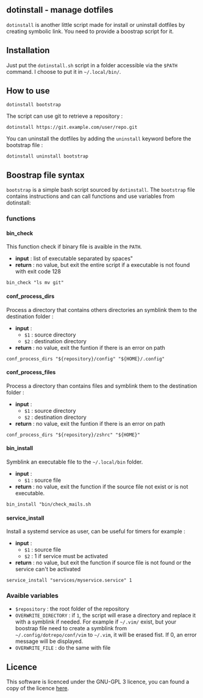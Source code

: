 dotinstall - manage dotfiles
----------------------------

`dotinstall` is another little script made for install or uninstall dotfiles by
creating symbolic link. You need to provide a boostrap script for it.

## Installation

Just put the `dotinstall.sh` script in a folder accessible via the `$PATH`
command. I choose to put it in `~/.local/bin/`.

## How to use

```
dotinstall bootstrap
```

The script can use git to retrieve a repository :

```
dotinstall https://git.example.com/user/repo.git
```

You can uninstall the dotfiles by adding the `uninstall` keyword before the
bootstrap file :

```
dotinstall uninstall bootstrap
```

## Boostrap file syntax

`bootstrap` is a simple bash script sourced by `dotinstall`. The `bootstrap`
file contains instructions and can call functions and use variables from
dotinstall:

### functions

#### bin_check

This function check if binary file is avaible in the `PATH`.

 - **input** : list of executable separated by spaces"
 - **return** : no value, but exit the entire script if a executable is not
     found with exit code 128

```
bin_check "ls mv git"
```

#### conf_process_dirs

Process a directory that contains others directories an symblink them to the
destination folder :

 - **input** :
     - `$1` : source directory
     - `$2` : destination directory
 - **return** : no value, exit the funtion if there is an error on path

```
conf_process_dirs "${repository}/config" "${HOME}/.config"
```

#### conf_process_files

Process a directory than contains files and symblink them to the destination
folder :

 - **input** :
     - `$1` : source directory
     - `$2` : destination directory
 - **return** : no value, exit the funtion if there is an error on path

```
conf_process_dirs "${repository}/zshrc" "${HOME}"
```

#### bin_install

Symblink an executable file to the `~/.local/bin` folder.

 - **input** : 
     - `$1` : source file
 - **return** : no value, exit the function if the source file not exist or is
     not executable.

```
bin_install "bin/check_mails.sh
```

#### service_install

Install a systemd service as user, can be useful for timers for example :

 - **input** : 
     - `$1` : source file
     - `$2` : 1 if service must be activated
 - **return** : no value, but exit the function if source file is not found or
     the service can't be activated

```
service_install "services/myservice.service" 1
```

### Avaible variables

 - `$repository` : the root folder of the repository
 - `OVERWRITE_DIRECTORY` : if `1`, the script will erase a directory and replace
     it with a symblink if needed. For example if `~/.vim/` exist, but your
     boostrap file need to create a symblink from `~/.config/dotrepo/conf/vim`
     to `~/.vim`, it will be erased fist. If 0, an error message will be
     displayed.
 - `OVERWRITE_FILE` : do the same with file

## Licence

This software is licenced under the GNU-GPL 3 licence, you can found a copy of
the licence [here](https://www.gnu.org/licenses/gpl-3.0.en.html).
